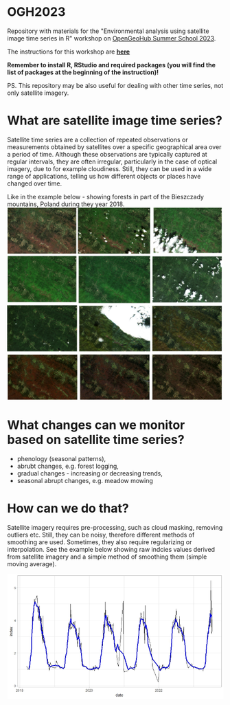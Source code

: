 # OGH2023
Repository with materials for the "Environmental analysis using satellite image time series in R"
workshop on [OpenGeoHub Summer School 2023](https://opengeohub.org/summer-school/opengeohub-summer-school-poznan-2023/).

The instructions for this workshop are [**here**](https://egrabska.github.io/OGH2023/)   

**Remember to install R, RStudio and required packages (you will find the list of packages at the beginning of the instruction)!** 

PS. This repository may be also useful for dealing with other time series, not only satellite imagery.

# What are satellite image time series?

Satellite time series are a collection of repeated observations or measurements obtained by satellites over a specific geographical area over a period of time.
Although these observations are typically captured at regular intervals, they are often irregular, particularly in the case of optical imagery, due to for example cloudiness. Still, they can be used in a wide range of applications, telling us how different objects or places have changed over time. 

Like in the example below - showing forests in part of the Bieszczady mountains, Poland during they year 2018. 
![](ts_example.jpg)

# What changes can we monitor based on satellite time series?
* phenology (seasonal patterns),
* abrubt changes, e.g. forest logging,
* gradual changes - increasing or decreasing trends,
* seasonal abrupt changes, e.g. meadow mowing 
 
# How can we do that?
Satellite imagery requires pre-processing, such as cloud masking, removing outliers etc. Still, they can be noisy, therefore different methods of smoothing are used. Sometimes, they also require regularizing or interpolation. See the example below showing raw indcies values derived from satellite imagery and a simple method of smoothing them (simple moving average).

![](simple_moving_average.jpeg)



